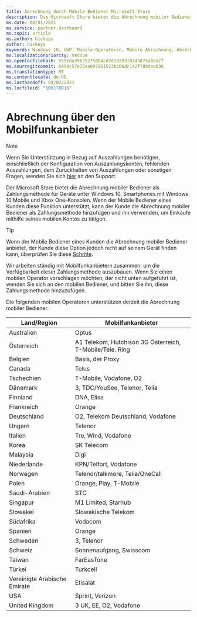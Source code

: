 ```yaml
---
title: Abrechnung durch Mobile Bediener-Microsoft Store
description: Die Microsoft Store bietet die Abrechnung mobiler Bediener als Zahlungsmethode für Mobile Operatoren, die diese Funktion unterstützen.
ms.date: 04/01/2021
ms.service: partner-dashboard
ms.topic: article
ms.author: hickeys
author: hickeys
keywords: Windows 10, UWP, Mobile-Operatoren, Mobile Abrechnung, Abrechnung mobiler Bediener
ms.localizationpriority: medium
ms.openlocfilehash: 5556da39b252f5004cd7d1828310743875a8da7f
ms.sourcegitcommit: 6498c57e75aa097861523b206dc142f789deeb36
ms.translationtype: MT
ms.contentlocale: de-DE
ms.lasthandoff: 04/02/2021
ms.locfileid: "106178815"
---
```

# <a name="mobile-operator-billing"></a>Abrechnung über den Mobilfunkanbieter

> [!NOTE]
> Wenn Sie Unterstützung in Bezug auf Auszahlungen benötigen, einschließlich der Konfiguration von Auszahlungskonten, fehlenden Auszahlungen, dem Zurückhalten von Auszahlungen oder sonstigen Fragen, wenden Sie sich [hier](https://developer.microsoft.com/windows/support) an den Support.

Der Microsoft Store bietet die Abrechnung mobiler Bediener als Zahlungsmethode für Geräte unter Windows 10, Smartphones mit Windows 10 Mobile und Xbox One-Konsolen. Wenn der Mobile Bediener eines Kunden diese Funktion unterstützt, kann der Kunde die Abrechnung mobiler Bediener als Zahlungsmethode hinzufügen und ihn verwenden, um Einkäufe mithilfe seines mobilen Kontos zu tätigen.

> [!TIP]
>  Wenn der Mobile Bediener eines Kunden die Abrechnung mobiler Bediener anbietet, der Kunde diese Option jedoch nicht auf seinem Gerät finden kann, überprüfen Sie diese [Schritte](https://support.microsoft.com/instantanswers/b25d6dd6-fb8b-3710-1e13-4d30eb01b51f).

Wir arbeiten ständig mit Mobilfunkanbietern zusammen, um die Verfügbarkeit dieser Zahlungsmethode auszubauen. Wenn Sie einen mobilen Operator vorschlagen möchten, der nicht unten aufgeführt ist, wenden Sie sich an den mobilen Bediener, und bitten Sie ihn, diese Zahlungsmethode hinzuzufügen.

Die folgenden mobilen Operatoren unterstützen derzeit die Abrechnung mobiler Bediener.

| Land/Region       | Mobilfunkanbieter                                        |
|----------------------|---------------------------------------------------------|
| Australien            | Optus                                                   |
| Österreich              | A1 Telekom, Hutchison 3G Österreich, T-Mobile/Tele. Ring  |
| Belgien              | Basis, der Proxy                                          |
| Canada               | Telus                                                   |
| Tschechien              | T-Mobile, Vodafone, O2                                  |
| Dänemark              | 3, TDC/YouSee, Telenor, Telia                         |
| Finnland              | DNA, Elisa                                              |
| Frankreich               | Orange                                                  |
| Deutschland              | O2, Telekom Deutschland, Vodafone                       |
| Ungarn              | Telenor                                                 |
| Italien                | Tre, Wind, Vodafone                                     |
| Korea                | SK Telecom                                              |
| Malaysia             | Digi                                                    |
| Niederlande          | KPN/Telfort, Vodafone                                 |
| Norwegen               | Telenor/talkmore, Telia/OneCall                     |
| Polen               | Orange, Play, T-Mobile                                  |
| Saudi-Arabien         | STC                                                     |
| Singapur            | M1 Limited, Starhub                                     |
| Slowakei             | Slowakische Telekom                                          |
| Südafrika         | Vodacom                                                 |
| Spanien                | Orange                                                  |
| Schweden               | 3, Telenor                                              |
| Schweiz          | Sonnenaufgang, Swisscom                                       |
| Taiwan               | FarEasTone                                              |
| Türkei               | Turkcell                                                |
| Vereinigte Arabische Emirate | Etisalat                                                |
| USA        | Sprint, Verizon                                         |
| United Kingdom       | 3 UK, EE, O2, Vodafone                                 |
